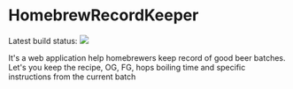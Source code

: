 HomebrewRecordKeeper 
====================
Latest build status: <img src="https://travis-ci.org/jonathanlarav/HomebrewRecordKeeper.svg?branch=master"/>

It's a web application help homebrewers keep record of good beer batches. Let's you keep the recipe, OG, FG, hops boiling time and specific instructions from the current batch

